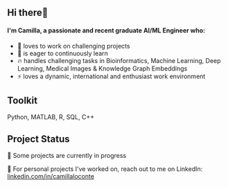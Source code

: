 ## Hi there👋  
#### I'm Camilla, a passionate and recent graduate AI/ML Engineer who:

- 💪 loves to work on challenging projects
- 💪 is eager to continuously learn  
- 🔥 handles challenging tasks in Bioinformatics, Machine Learning, Deep Learning, Medical Images & Knowledge Graph Embeddings
- ⚡ loves a dynamic, international and enthusiast work environment

## Toolkit
Python, MATLAB, R, SQL, C++



## Project Status

🚧 Some projects are currently in progress

📩 For personal projects I've worked on, reach out to me on LinkedIn: [linkedin.com/in/camillaloconte](linkedin.com/in/camillaloconte)
